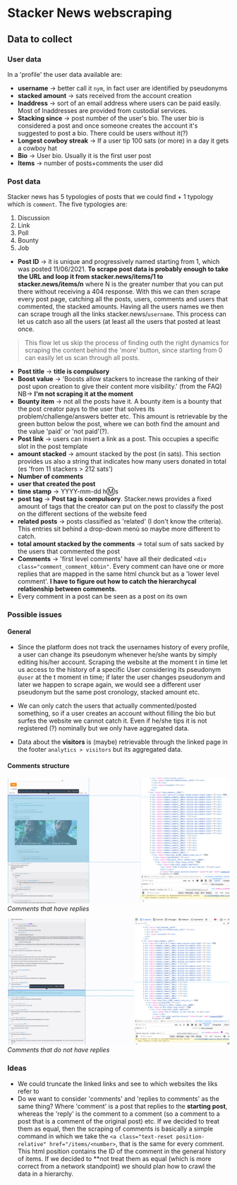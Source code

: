 # Stacker News webscraping

## Data to collect

### User data

In a 'profile' the user data available are:

- **username** -> better call it `nym`, in fact user are identified by pseudonyms
- **stacked amount** -> sats received from the account creation
- **lnaddress** -> sort of an email address where users can be paid easily. Most of lnaddresses are provided from custodial services.
- **Stacking since** -> post number of the user's bio. The user bio is considered a post and once someone creates the account it's suggested to post a bio. There could be users without it(?)
- **Longest cowboy streak** -> If a user tip 100 sats (or more) in a day it gets a cowboy hat
- **Bio** -> User bio. Usually it is the first user post
- **Items** -> number of posts+comments the user did

### Post data

Stacker news has 5 typologies of posts that we could find + 1 typology which is `comment`. The five typologies are:
1. Discussion
2. Link
3. Poll
4. Bounty
5. Job

- **Post ID** -> it is unique and progressively named starting from 1, which was posted 11/06/2021. **To scrape post data is probably enough to take the URL and loop it from stacker.news/items/1 to stacker.news/items/n** where N is the greater number that you can put there without receiving a 404 response. With this we can then scrape every post page, catching all the posts, users, comments and users that commented, the stacked amounts. Having all the users names we then can scrape trough all the links stacker.news/`username`. This process can let us catch aso all the users (at least all the users that posted at least once.

> This flow let us skip the process of finding outh the right dynamics for scraping the content behind the 'more' button, since starting from 0 can easily let us scan through all posts.

- **Post title** -> **title is compulsory**
- **Boost value** -> 'Boosts allow stackers to increase the ranking of their post upon creation to give their content more visibility.' (from the FAQ) NB-> **I'm not scraping it at the moment** 
- **Bounty item** -> not all the posts have it. A bounty item is a bounty that the post creator pays to the user that solves its problem/challenge/answers better etc. This amount is retrievable by the green button below the post, where we can both find the amount and the value 'paid' or 'not paid'(?).
- **Post link** -> users can insert a link as a post. This occupies a specific slot in the post template
- **amount stacked** -> amount stacked by the post (in sats). This section provides us also a string that indicates how many users donated in total (es 'from 11 stackers > 212 sats')
- **Number of comments**
- **user that created the post**
- **time stamp** -> YYYY-mm-dd h:m:s
- **post tag** -> **Post tag is compulsory**. Stacker.news provides a fixed amount of tags that the creator can put on the post to classify the post on the different sections of the website feed
- **related posts** -> posts classified as 'related' (I don't know the criteria). This entries sit behind a drop-down menù so maybe more different to catch.
- **total amount stacked by the comments** -> total sum of sats sacked by the users that commented the post
- **Comments** -> 'first level comments' have all their dedicated `<div class="comment_comment_k0bin"`. Every comment can have one or more replies that are mapped in the same html chunck but as a 'lower level comment'. **I have to figure out how to catch the hierarchycal relationship between comments**.
- Every comment in a post can be seen as a post on its own


### Possible issues

#### General
- Since the platform does not track the usernames history of every profile, a user can change its pseudonym whenever he/she wants by simply editing his/her account. Scraping the website at the moment t in time let us access to the history of a specific User considering its pseudonym `@user` at the t moment in time; if later the user changes pseudonym and later we happen to scrape again, we would see a different user pseudonym but the same post cronology, stacked amount etc.

- We can only catch the users that actually commented/posted something, so if a user creates an account without filling the bio but surfes the website we cannot catch it. Even if he/she tips it is not registered (?) nominally but we only have aggregated data.

- Data about the **visitors** is (maybe) retrievable through the linked page in the footer `analytics > visitors` but its aggregated data.

#### Comments structure

![Comments that have replies](images/comment1.png)
*Comments that have replies*

![Comments that do not have replies](images/comment2.png)
*Comments that do not have replies*

### Ideas

- We could truncate the linked links and see to which websites the liks refer to
- Do we want to consider 'comments' and 'replies to comments' as the same thing? Where 'comment' is a post that replies to the **starting post**, whereas the 'reply' is the comment to a comment (so a comment to a post that is a comment of the original post) etc. If we decided to treat them as equal, then the scraping of comments is basically a simple command in which we take the `<a class="text-reset position-relative" href="/items/<number>`, that is the same for every comment. This html position contains the ID of the comment in the general history of items. If we decided to **not treat them as equal (which is more correct from a network standpoint) we should plan how to crawl the data in a hierarchy.
